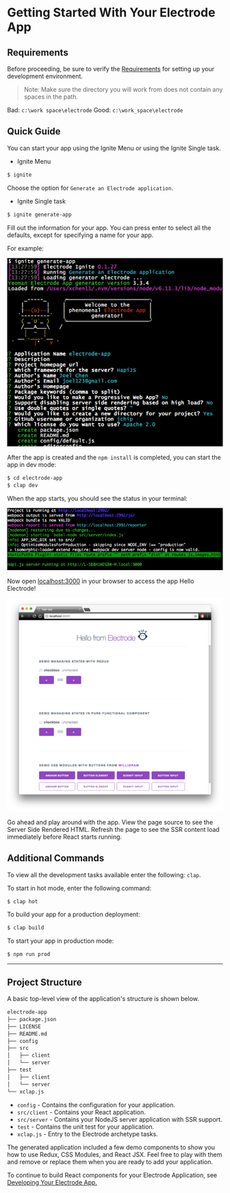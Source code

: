 # Getting Started With Your Electrode App

## Requirements

Before proceeding, be sure to verify the [Requirements](../../overview/requirements.md) for setting up your development environment.

> Note: Make sure the directory you will work from does not contain any spaces in the path.

Bad: `c:\work space\electrode`
Good: `c:\work_space\electrode`

## Quick Guide

You can start your app using the Ignite Menu or using the Ignite Single task.

- Ignite Menu

```bash
$ ignite
```

Choose the option for `Generate an Electrode application`.

- Ignite Single task

```bash
$ ignite generate-app
```

Fill out the information for your app. You can press enter to select all the defaults, except for specifying a name for your app.

For example:

![](../../images/generator-app-quick-start.png)

After the app is created and the `npm install` is completed, you can start the app in dev mode:

```bash
$ cd electrode-app
$ clap dev
```

When the app starts, you should see the status in your terminal:

![Hello Electrode](../../images/dev-started.png)

Now open [localhost:3000](http://localhost:3000/) in your browser to access the app Hello Electrode!

![Hello Electrode](../../images/hello-electrode.png)

Go ahead and play around with the app. View the page source to see the Server Side Rendered HTML. Refresh the page to see the SSR content load immediately before React starts running.

## Additional Commands

To view all the development tasks available enter the following:
`clap`.

To start in hot mode, enter the following command:

```bash
$ clap hot
```

To build your app for a production deployment:

```bash
$ clap build
```

To start your app in production mode:

```bash
$ npm run prod
```

---

## Project Structure

A basic top-level view of the application's structure is shown below.

```markdown
electrode-app
├── package.json
├── LICENSE
├── README.md
├── config
├── src
│   ├── client
│   └── server
├── test
│   ├── client
│   └── server
└── xclap.js
```

- `config` - Contains the configuration for your application.
- `src/client` - Contains your React application.
- `src/server` - Contains your NodeJS server application with SSR support.
- `test` - Contains the unit test for your application.
- `xclap.js` - Entry to the Electrode archetype tasks.

The generated application included a few demo components to show you how to use Redux, CSS Modules, and React JSX. Feel free to play with them and remove or replace them when you are ready to add your application.

To continue to build React components for your Electrode Application, see [Developing Your Electrode App.](../further-develop-app/build-app.md)

